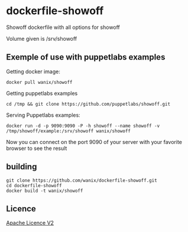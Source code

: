 # dockerfile-showoff #
Showoff dockerfile with all options for showoff

Volume given is /srv/showoff

## Exemple of use with puppetlabs examples ##
Getting docker image:

 ``` shell
 docker pull wanix/showoff
 ```

Getting puppetlabs examples

 ``` shell
 cd /tmp && git clone https://github.com/puppetlabs/showoff.git
 ```

Serving Puppetlabs examples:

 ``` shell
 docker run -d -p 9090:9090 -P -h showoff --name showoff -v /tmp/showoff/example:/srv/showoff wanix/showoff
 ```

Now you can connect on the port 9090 of your server with your favorite browser to see the result

## building ##

 ``` shell
 git clone https://github.com/wanix/dockerfile-showoff.git 
 cd dockerfile-showoff
 docker build -t wanix/showoff
 ```

## Licence ##
[Apache Licence V2](LICENSE)
